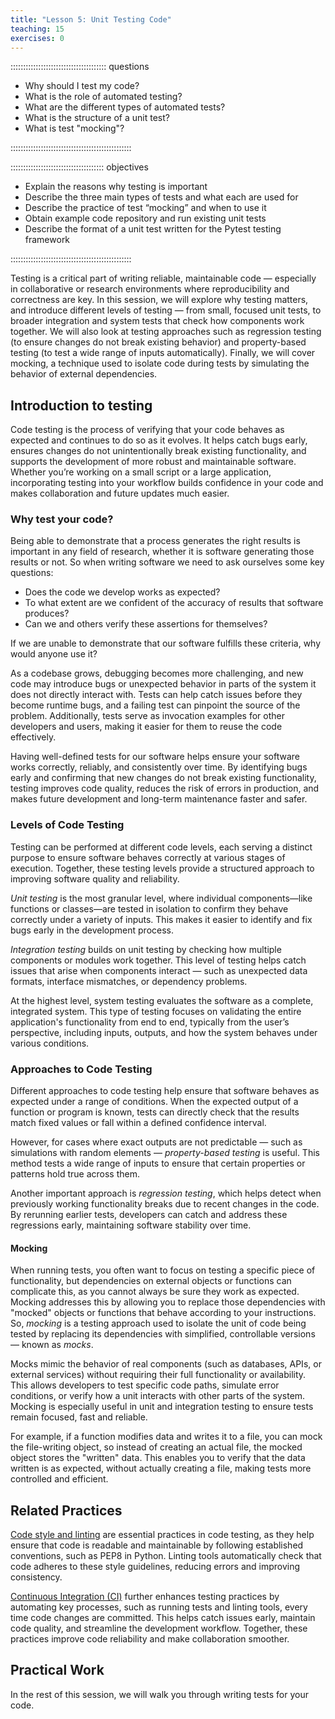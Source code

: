 ```yaml
---
title: "Lesson 5: Unit Testing Code"
teaching: 15
exercises: 0
---
```


:::::::::::::::::::::::::::::::::::::: questions 

- Why should I test my code?
- What is the role of automated testing?
- What are the different types of automated tests?
- What is the structure of a unit test?
- What is test "mocking"?

::::::::::::::::::::::::::::::::::::::::::::::::

::::::::::::::::::::::::::::::::::::: objectives

- Explain the reasons why testing is important
- Describe the three main types of tests and what each are used for
- Describe the practice of test “mocking” and when to use it
- Obtain example code repository and run existing unit tests
- Describe the format of a unit test written for the Pytest testing framework

::::::::::::::::::::::::::::::::::::::::::::::::

Testing is a critical part of writing reliable, maintainable code — especially in collaborative or research environments where reproducibility and correctness are key. In this session, we will explore why testing matters, and introduce different levels of testing — from small, focused unit tests, to broader integration and system tests that check how components work together. We will also look at testing approaches such as regression testing (to ensure changes do not break existing behavior) and property-based testing (to test a wide range of inputs automatically). Finally, we will cover mocking, a technique used to isolate code during tests by simulating the behavior of external dependencies.


## Introduction to testing

Code testing is the process of verifying that your code behaves as expected and continues to do so as it evolves. It helps catch bugs early, ensures changes do not unintentionally break existing functionality, and supports the development of more robust and maintainable software. Whether you’re working on a small script or a large application, incorporating testing into your workflow builds confidence in your code and makes collaboration and future updates much easier.

### Why test your code?

Being able to demonstrate that a process generates the right results is important in any field of research, whether it is software generating those results or not. So when writing software we need to ask ourselves some key questions:

- Does the code we develop works as expected?
- To what extent are we confident of the accuracy of results that software produces?
- Can we and others verify these assertions for themselves?

If we are unable to demonstrate that our software fulfills these criteria, why would anyone use it? 

As a codebase grows, debugging becomes more challenging, and new code may introduce bugs or unexpected behavior in parts of the system it does not directly interact with. Tests can help catch issues before they become runtime bugs, and a failing test can pinpoint the source of the problem. Additionally, tests serve as invocation examples for other developers and users, making it easier for them to reuse the code effectively.

Having well-defined tests for our software helps ensure your software works correctly, reliably, and consistently over time. By identifying bugs early and confirming that new changes do not break existing functionality, testing improves code quality, reduces the risk of errors in production, and makes future development and long-term maintenance faster and safer. 


### Levels of Code Testing

Testing can be performed at different code levels, each serving a distinct purpose to ensure software behaves correctly at various stages of execution. Together, these testing levels provide a structured approach to improving software quality and reliability.

*Unit testing* is the most granular level, where individual components—like functions or classes—are tested in isolation to confirm they behave correctly under a variety of inputs. This makes it easier to identify and fix bugs early in the development process.

*Integration testing* builds on unit testing by checking how multiple components or modules work together. This level of testing helps catch issues that arise when components interact — such as unexpected data formats, interface mismatches, or dependency problems.

At the highest level, system testing evaluates the software as a complete, integrated system. This type of testing focuses on validating the entire application's functionality from end to end, typically from the user’s perspective, including inputs, outputs, and how the system behaves under various conditions. 

### Approaches to Code Testing 

Different approaches to code testing help ensure that software behaves as expected under a range of conditions. When the expected output of a function or program is known, tests can directly check that the results match fixed values or fall within a defined confidence interval. 

However, for cases where exact outputs are not predictable — such as simulations with random elements — *property-based testing* is useful. This method tests a wide range of inputs to ensure that certain properties or patterns hold true across them. 

Another important approach is *regression testing*, which helps detect when previously working functionality breaks due to recent changes in the code. By rerunning earlier tests, developers can catch and address these regressions early, maintaining software stability over time.

#### Mocking

When running tests, you often want to focus on testing a specific piece of functionality, but dependencies on external objects or functions can complicate this, as you cannot always be sure they work as expected. Mocking addresses this by allowing you to replace those dependencies with "mocked" objects or functions that behave according to your instructions. So, *mocking* is a testing approach used to isolate the unit of code being tested by replacing its dependencies with simplified, controllable versions — known as *mocks*. 

Mocks mimic the behavior of real components (such as databases, APIs, or external services) without requiring their full functionality or availability. This allows developers to test specific code paths, simulate error conditions, or verify how a unit interacts with other parts of the system. Mocking is especially useful in unit and integration testing to ensure tests remain focused, fast and reliable.

For example, if a function modifies data and writes it to a file, you can mock the file-writing object, so instead of creating an actual file, the mocked object stores the "written" data. This enables you to verify that the data written is as expected, without actually creating a file, making tests more controlled and efficient.

## Related Practices

[Code style and linting](./20-introduction.md) are essential practices in code testing, as they help ensure that code is readable and maintainable by following established conventions, such as PEP8 in Python. Linting tools automatically check that code adheres to these style guidelines, reducing errors and improving consistency. 

[Continuous Integration (CI)](././60-introduction.md) further enhances testing practices by automating key processes, such as running tests and linting tools, every time code changes are committed. This helps catch issues early, maintain code quality, and streamline the development workflow. Together, these practices improve code reliability and make collaboration smoother.


## Practical Work

In the rest of this session, we will walk you through writing tests for your code.
